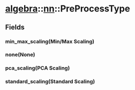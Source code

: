 # [algebra](/libs/algebra/)::[nn](/libs/algebra/nn/)::PreProcessType

## Fields

### min_max_scaling(Min/Max Scaling)

### none(None)

### pca_scaling(PCA Scaling)

### standard_scaling(Standard Scaling)
